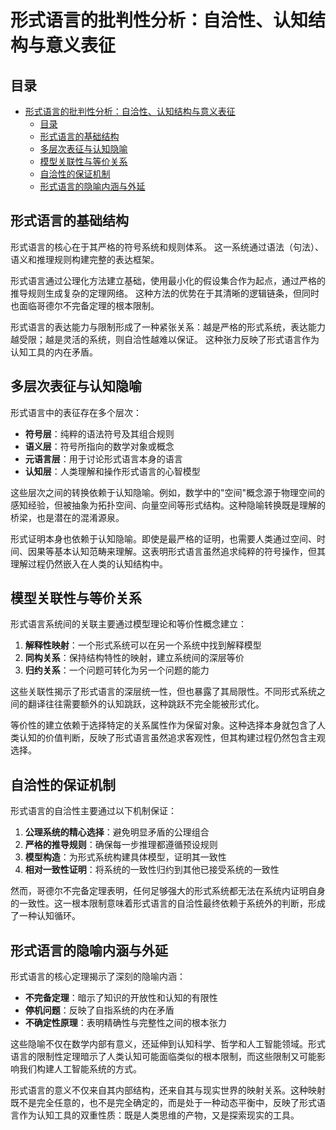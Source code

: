 # 形式语言的批判性分析：自洽性、认知结构与意义表征

## 目录

- [形式语言的批判性分析：自洽性、认知结构与意义表征](#形式语言的批判性分析自洽性认知结构与意义表征)
  - [目录](#目录)
  - [形式语言的基础结构](#形式语言的基础结构)
  - [多层次表征与认知隐喻](#多层次表征与认知隐喻)
  - [模型关联性与等价关系](#模型关联性与等价关系)
  - [自洽性的保证机制](#自洽性的保证机制)
  - [形式语言的隐喻内涵与外延](#形式语言的隐喻内涵与外延)

## 形式语言的基础结构

形式语言的核心在于其严格的符号系统和规则体系。
这一系统通过语法（句法）、语义和推理规则构建完整的表达框架。

形式语言通过公理化方法建立基础，使用最小化的假设集合作为起点，通过严格的推导规则生成复杂的定理网络。
这种方法的优势在于其清晰的逻辑链条，但同时也面临哥德尔不完备定理的根本限制。

形式语言的表达能力与限制形成了一种紧张关系：越是严格的形式系统，表达能力越受限；越是灵活的系统，则自洽性越难以保证。
这种张力反映了形式语言作为认知工具的内在矛盾。

## 多层次表征与认知隐喻

形式语言中的表征存在多个层次：

- **符号层**：纯粹的语法符号及其组合规则
- **语义层**：符号所指向的数学对象或概念
- **元语言层**：用于讨论形式语言本身的语言
- **认知层**：人类理解和操作形式语言的心智模型

这些层次之间的转换依赖于认知隐喻。例如，数学中的"空间"概念源于物理空间的感知经验，但被抽象为拓扑空间、向量空间等形式结构。这种隐喻转换既是理解的桥梁，也是潜在的混淆源泉。

形式证明本身也依赖于认知隐喻。即使是最严格的证明，也需要人类通过空间、时间、因果等基本认知范畴来理解。这表明形式语言虽然追求纯粹的符号操作，但其理解过程仍然嵌入在人类的认知结构中。

## 模型关联性与等价关系

形式语言系统间的关联主要通过模型理论和等价性概念建立：

1. **解释性映射**：一个形式系统可以在另一个系统中找到解释模型
2. **同构关系**：保持结构特性的映射，建立系统间的深层等价
3. **归约关系**：一个问题可转化为另一个问题的能力

这些关联性揭示了形式语言的深层统一性，但也暴露了其局限性。不同形式系统之间的翻译往往需要额外的认知跳跃，这种跳跃不完全能被形式化。

等价性的建立依赖于选择特定的关系属性作为保留对象。这种选择本身就包含了人类认知的价值判断，反映了形式语言虽然追求客观性，但其构建过程仍然包含主观选择。

## 自洽性的保证机制

形式语言的自洽性主要通过以下机制保证：

1. **公理系统的精心选择**：避免明显矛盾的公理组合
2. **严格的推导规则**：确保每一步推理都遵循预设规则
3. **模型构造**：为形式系统构建具体模型，证明其一致性
4. **相对一致性证明**：将系统的一致性归约到其他已接受系统的一致性

然而，哥德尔不完备定理表明，任何足够强大的形式系统都无法在系统内证明自身的一致性。这一根本限制意味着形式语言的自洽性最终依赖于系统外的判断，形成了一种认知循环。

## 形式语言的隐喻内涵与外延

形式语言的核心定理揭示了深刻的隐喻内涵：

- **不完备定理**：暗示了知识的开放性和认知的有限性
- **停机问题**：反映了自指系统的内在矛盾
- **不确定性原理**：表明精确性与完整性之间的根本张力

这些隐喻不仅在数学内部有意义，还延伸到认知科学、哲学和人工智能领域。形式语言的限制性定理暗示了人类认知可能面临类似的根本限制，而这些限制又可能影响我们构建人工智能系统的方式。

形式语言的意义不仅来自其内部结构，还来自其与现实世界的映射关系。这种映射既不是完全任意的，也不是完全确定的，而是处于一种动态平衡中，反映了形式语言作为认知工具的双重性质：既是人类思维的产物，又是探索现实的工具。
